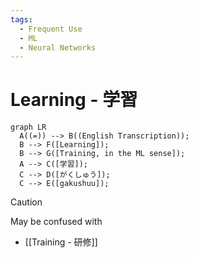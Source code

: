 ```yaml
---
tags:
  - Frequent Use
  - ML
  - Neural Networks
---
```

# Learning - 学習
``` mermaid
graph LR
  A((=)) --> B((English Transcription));
  B --> F([Learning]);
  B --> G([Training, in the ML sense]);
  A --> C([学習]);
  C --> D([がくしゅう]);
  C --> E([gakushuu]);
```

> [!CAUTION]
> May be confused with
>  - [[Training - 研修]]
